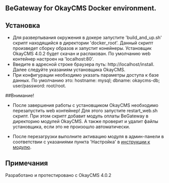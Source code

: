BeGateway for OkayCMS Docker environment.
----------------------

## Установка

* Для развертывания окружения в докере запустите 'build_and_up.sh' скрипт находящийся в директории 'docker_root'.
Данный скрипт произведет сборку образов и запустит конейнеры. Установщик OkayCMS 4.0.2 будет скачан и распакован.
По умолчанию web контейнер настроен на 'localhost:80'.
* Введите в адресной строке браузера путь: http://localhost/install. Далее следуйте указаниям установщика OkayCMS. 
* При конфигурации необходимо указать параметры доступа к базе данных.
По умолчанию это: hostname: mysql; dbname: okaycms-db; user/password: root/root.

##Внимание! 
* После завершения работы с установщиком OkayCMS необходимо перезапустить web контейнер!
Для этого запустите restart_web.sh скрипт. При этом скрипт добавит модуль оплаты BeGateway в директорию модулей OkayCMS.
А также проверит и удалит файлы установщика, если это не произошло автоматически.

* После перезагрузки выполните активацию модуля в админ-панели в соответствии с указаниями пункта 'Настройка' в [инструкции к модулю](https://github.com/begateway/okaycms-payment-module/tree/master#%D0%BD%D0%B0%D1%81%D1%82%D1%80%D0%BE%D0%B9%D0%BA%D0%B0). 


## Примечания

Разработано и протестировано c OkayCMS 4.0.2
